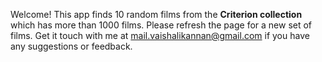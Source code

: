 Welcome! This app finds 10 random films from the __Criterion collection__ which has more than 1000 films. Please refresh the page for a new set of films. Get it touch with me at [mail.vaishalikannan@gmail.com](mailto:mail.vaishalikannan@gmail.com) if you have any suggestions or feedback.